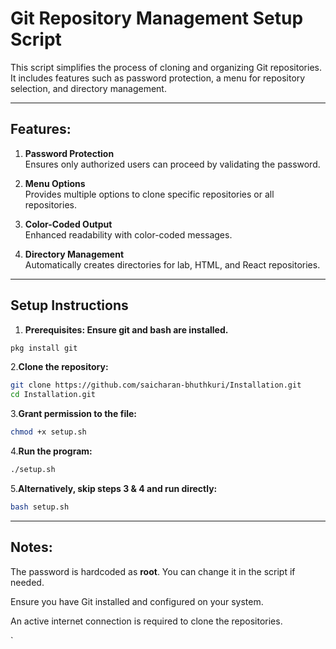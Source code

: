 # Git Repository Management Setup Script

This script simplifies the process of cloning and organizing Git repositories. It includes features such as password protection, a menu for repository selection, and directory management.

---
## Features:
1. **Password Protection**  
   Ensures only authorized users can proceed by validating the password.

2. **Menu Options**  
   Provides multiple options to clone specific repositories or all repositories.

3. **Color-Coded Output**  
   Enhanced readability with color-coded messages.

4. **Directory Management**  
   Automatically creates directories for lab, HTML, and React repositories.

---
## Setup Instructions
1. **Prerequisites: Ensure git and bash are installed.**
```bash
pkg install git
```

2.**Clone the repository:**
```bash
git clone https://github.com/saicharan-bhuthkuri/Installation.git
cd Installation.git
```
3.**Grant permission to the file:**
```bash
chmod +x setup.sh
```

4.**Run the program:**
```bash
./setup.sh
```

5.**Alternatively, skip steps 3 & 4 and run directly:**
```bash
bash setup.sh
```
---
## Notes:

The password is hardcoded as **root**. You can change it in the script if needed.

Ensure you have Git installed and configured on your system.

An active internet connection is required to clone the repositories.


`
